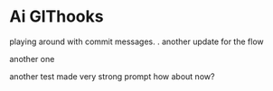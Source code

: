 # Ai GIThooks
playing around with commit messages.
. another update for the flow


another one

another test
made very strong prompt
how about now?
